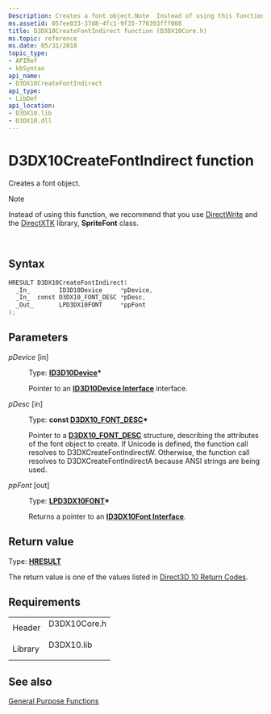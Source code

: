 ```yaml
---
Description: Creates a font object.Note  Instead of using this function, we recommend that you use DirectWrite and the DirectXTK library, SpriteFont class.
ms.assetid: 057ee033-37d8-4fc1-9f35-776393fff008
title: D3DX10CreateFontIndirect function (D3DX10Core.h)
ms.topic: reference
ms.date: 05/31/2018
topic_type: 
- APIRef
- kbSyntax
api_name: 
- D3DX10CreateFontIndirect
api_type: 
- LibDef
api_location: 
- D3DX10.lib
- D3DX10.dll
---
```


# D3DX10CreateFontIndirect function

Creates a font object.

> [!Note]  
> Instead of using this function, we recommend that you use [DirectWrite](https://msdn.microsoft.com/library/Dd368038(v=VS.85).aspx) and the [DirectXTK](https://go.microsoft.com/fwlink/p/?linkid=248929) library, **SpriteFont** class.

 

## Syntax


```C++
HRESULT D3DX10CreateFontIndirect(
  _In_        ID3D10Device     *pDevice,
  _In_  const D3DX10_FONT_DESC *pDesc,
  _Out_       LPD3DX10FONT     *ppFont
);
```



## Parameters

<dl> <dt>

*pDevice* \[in\]
</dt> <dd>

Type: **[**ID3D10Device**](/windows/desktop/api/D3D10/nn-d3d10-id3d10device)\***

Pointer to an [**ID3D10Device Interface**](/windows/desktop/api/D3D10/nn-d3d10-id3d10device) interface.

</dd> <dt>

*pDesc* \[in\]
</dt> <dd>

Type: **const [**D3DX10\_FONT\_DESC**](d3dx10-font-desc.md)\***

Pointer to a [**D3DX10\_FONT\_DESC**](d3dx10-font-desc.md) structure, describing the attributes of the font object to create. If Unicode is defined, the function call resolves to D3DXCreateFontIndirectW. Otherwise, the function call resolves to D3DXCreateFontIndirectA because ANSI strings are being used.

</dd> <dt>

*ppFont* \[out\]
</dt> <dd>

Type: **[**LPD3DX10FONT**](id3dx10font.md)\***

Returns a pointer to an [**ID3DX10Font Interface**](id3dx10font.md).

</dd> </dl>

## Return value

Type: **[**HRESULT**](https://msdn.microsoft.com/library/Bb401631(v=MSDN.10).aspx)**

The return value is one of the values listed in [Direct3D 10 Return Codes](d3d10-graphics-reference-returnvalues.md).

## Requirements



|                    |                                                                                         |
|--------------------|-----------------------------------------------------------------------------------------|
| Header<br/>  | <dl> <dt>D3DX10Core.h</dt> </dl> |
| Library<br/> | <dl> <dt>D3DX10.lib</dt> </dl>   |



## See also

<dl> <dt>

[General Purpose Functions](d3d10-graphics-reference-d3dx10-functions-general-purpose.md)
</dt> </dl>

 

 




